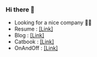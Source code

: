 ### Hi there 👋
- Looking for a nice company 🔭🤔 
- Resume : [[Link]](https://imki123.github.io/resume.pdf)
- Blog : [[Link]](https://imki123.github.io)
- Catbook : [[Link]](https://imki123.github.io/catbook)
- OnAndOff : [[Link]](https://imki123.github.io/onandoff)   
<!--
**imki123/imki123** is a ✨ _special_ ✨ repository because its `README.md` (this file) appears on your GitHub profile.

Here are some ideas to get you started:

- 🔭 I’m currently working on ...
- 🌱 I’m currently learning ...
- 👯 I’m looking to collaborate on ...
- 🤔 I’m looking for help with ...
- 💬 Ask me about ...
- 📫 How to reach me: ...
- 😄 Pronouns: ...
- ⚡ Fun fact: ...
-->
